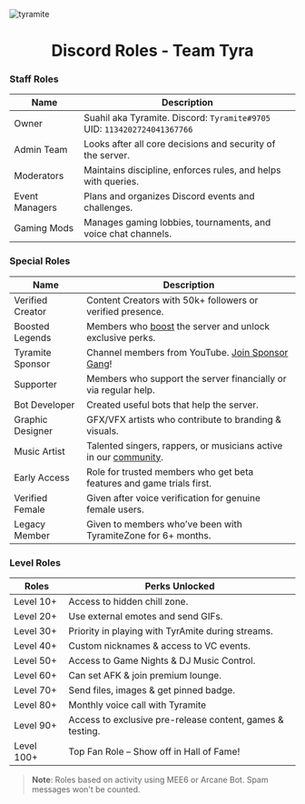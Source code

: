 ![tyramite](https://github.com/user-attachments/assets/0c238135-001e-4e05-9e31-5c2986975651)   
 <div align="center"> 
<h1>Discord Roles - Team Tyra</h1> 
</div>

<h3>Staff Roles</h3>

| Name           | Description                                                                                                           |
|----------------|-----------------------------------------------------------------------------------------------------------------------|
| Owner          | Suahil aka Tyramite. Discord: `Tyramite#9705` UID: `1134202724041367766`                                                |
| Admin Team     | Looks after all core decisions and security of the server.                                                           |
| Moderators     | Maintains discipline, enforces rules, and helps with queries.                                                        |
| Event Managers | Plans and organizes Discord events and challenges.                                                                   |
| Gaming Mods    | Manages gaming lobbies, tournaments, and voice chat channels.                                                        |

<h3>Special Roles</h3>

| Name              | Description                                                                                                                                                                                                     |
|-------------------|-----------------------------------------------------------------------------------------------------------------------------------------------------------------------------------------------------------------|
| Verified Creator  | Content Creators with 50k+ followers or verified presence.                                                                                                                |
| Boosted Legends   | Members who [boost](https://support.discord.com/hc/en-us/articles/360028038352-Server-Boosting-) the server and unlock exclusive perks.                                   |
| Tyramite Sponsor  | Channel members from YouTube. [Join Sponsor Gang](https://www.youtube.com/channel/UCjinAPkEEoDdaJ3_Fo3rQ4Q/join)!                                                              |
| Supporter         | Members who support the server financially or via regular help.                                                                                                           |
| Bot Developer     | Created useful bots that help the server.                                                                                                                                |
| Graphic Designer  | GFX/VFX artists who contribute to branding & visuals.                                                                                                                     |
| Music Artist      | Talented singers, rappers, or musicians active in our [community](https://discord.gg/5euFaYBXTp).                                                                                                          |
| Early Access      | Role for trusted members who get beta features and game trials first.                                                                                                     |
| Verified Female   | Given after voice verification for genuine female users.                                                                                                                  |
| Legacy Member     | Given to members who’ve been with TyramiteZone for 6+ months.                                                                                                             |

<h3>Level Roles</h3>

| Roles       | Perks Unlocked                                                             |
|-------------|----------------------------------------------------------------------------|
| Level  10+  | Access to hidden chill zone.                                               |
| Level  20+  | Use external emotes and send GIFs.                                         |
| Level  30+  | Priority in playing with TyrAmite during streams.                          |
| Level  40+  | Custom nicknames & access to VC events.                                    |
| Level  50+  | Access to Game Nights & DJ Music Control.                                  |
| Level  60+  | Can set AFK & join premium lounge.                                         |
| Level  70+  | Send files, images & get pinned badge.                                     |
| Level  80+  | Monthly voice call with Tyramite                                           |
| Level  90+  | Access to exclusive pre-release content, games & testing.                  |
| Level 100+ | Top Fan Role – Show off in Hall of Fame!                                    |

> **Note**: Roles based on activity using MEE6 or Arcane Bot. Spam messages won't be counted. 
